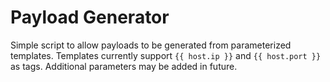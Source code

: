 # Payload Generator

Simple script to allow payloads to be generated from parameterized templates. 
Templates currently support `{{ host.ip }}` and `{{ host.port }}` as tags. 
Additional parameters may be added in future.
